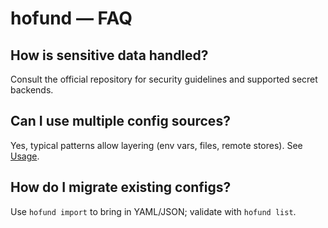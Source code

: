 # hofund — FAQ

## How is sensitive data handled?
Consult the official repository for security guidelines and supported secret backends.

## Can I use multiple config sources?
Yes, typical patterns allow layering (env vars, files, remote stores). See [Usage](usage.md).

## How do I migrate existing configs?
Use `hofund import` to bring in YAML/JSON; validate with `hofund list`.
